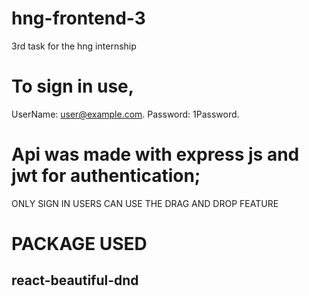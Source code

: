 # hng-frontend-3
3rd task for the hng internship
# To sign in use,
UserName: user@example.com.
Password: 1Password.
# Api was made with express js and jwt for authentication;

ONLY SIGN IN USERS CAN USE THE DRAG AND DROP FEATURE

# PACKAGE USED 
## react-beautiful-dnd
